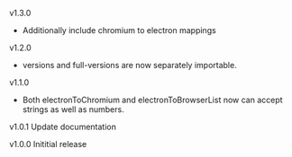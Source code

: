 v1.3.0

* Additionally include chromium to electron mappings

v1.2.0

* versions and full-versions are now separately importable.

v1.1.0

* Both electronToChromium and electronToBrowserList now can accept strings as well as numbers.

v1.0.1 Update documentation

v1.0.0 Inititial release
